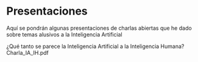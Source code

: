 # Presentaciones

Aquí se pondrán algunas presentaciones de charlas abiertas que he dado sobre temas alusivos a la Inteligencia Artificial


¿Qué tanto se parece la Inteligencia Artificial a la Inteligencia Humana?
Charla_IA_IH.pdf

